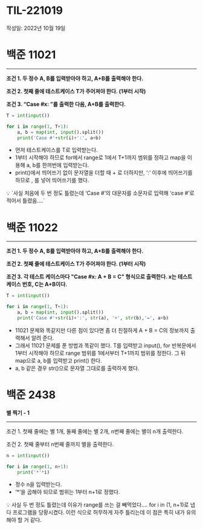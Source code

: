 # TIL-221019

작성일: 2022년 10월 19일

# 백준 11021

---

**조건 1. 두 정수 A, B를 입력받아야 하고, A+B를 출력해야 한다.**

**조건 2. 첫째 줄에 테스트케이스 T가 주어져야 한다. (1부터 시작)**

**조건 3. “Case #x: ”를 출력한 다음, A+B를 출력한다.**

```python
T = int(input())

for i in range(1, T+1):
    a, b = map(int, input().split())
    print('Case #'+str(i)+':', a+b)
```

- 먼저 테스트케이스를 T로 입력받는다.
- 1부터 시작해야 하므로 for에서 range로 1에서 T+1까지 범위를 정하고 map을 이용해 a, b를 한꺼번에 입력받는다.
- print()에서 띄어쓰기 없이 문자열을 더할 때 + 로 더하지만, ‘:’ 이후에 띄어쓰기를 하므로 , 를 넣어 띄어쓰기를 했다.

<aside>
💡 `사실 처음에 두 번 정도 틀렸는데 ‘Case #’의 대문자를 소문자로 입력해 ‘case #’로 적어서 틀렸음….`

</aside>

# 백준 11022

---

**조건 1. 두 정수 A, B를 입력받아야 하고, A+B를 출력해야 한다.**

**조건 2. 첫째 줄에 테스트케이스 T가 주어져야 한다. (1부터 시작)**

**조건 3. 각 테스트 케이스마다 "Case #x: A + B = C" 형식으로 출력한다. x는 테스트케이스 번호, C는 A+B이다.**

```python
T = int(input())

for i in range(1, T+1):
    a, b = map(int, input().split())
    print('Case #'+str(i)+':', str(a), '+', str(b),'=', a+b)
```

- 11021 문제와 똑같지만 다른 점이 있다면 좀 더 친절하게 A + B = C의 정보까지 출력해서 알려 준다.
- 그래서 11021 문제를 푼 방법과 똑같이 했다. T를 입력받고 input(), for 반복문에서 1부터 시작해야 하므로 range 범위를 1에서부터 T+1까지 범위를 정한다. 그 뒤 map으로 a, b를 입력받고 print() 한다.
- a, b 같은 경우 str()으로 문자열 그대로를 출력하게 했다.

# 백준 2438

**별 찍기 - 1**

---

조건 1. 첫째 줄에는 별 1개, 둘째 줄에는 별 2개, n번째 줄에는 별이 n개 출력한다.

조건 2. 첫째 줄부터 n번째 줄까지 별을 출력한다.

```python
n = int(input())

for i in range(1, n+1):
    print('*'*i)
```

- 정수 n을 입력받는다.
- ‘*’을 곱해야 되므로 범위는 1부터 n+1로 정했다.

<aside>
💡 사실 두 번 정도 틀렸는데 이유가 range를 쓰는 걸 빼먹었다…. for i in (1, n+1)로 냅다 프로그램을 당황시켰다. 이런 식으로 허무하게 자주 틀리는데 이 점은 특히 내가 유의해야 할 거 같다.

</aside>